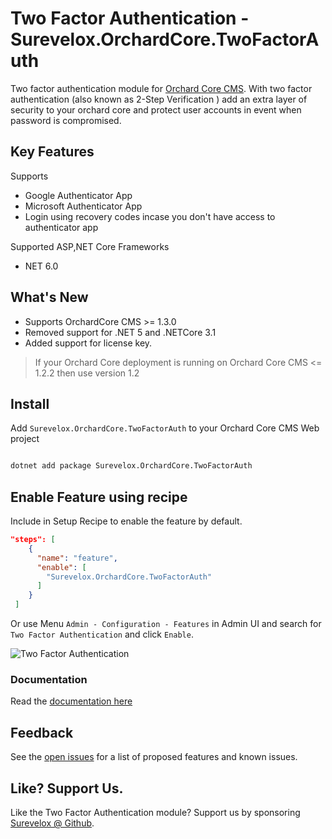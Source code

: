 # Two Factor Authentication - Surevelox.OrchardCore.TwoFactorAuth

Two factor authentication module for [Orchard Core CMS](https://github.com/OrchardCMS/OrchardCore). With two factor authentication (also known as 2-Step Verification ) add an extra layer of security to your orchard core and protect user accounts in event when password is compromised.

## Key Features

Supports
- Google Authenticator App
- Microsoft Authenticator App
- Login using recovery codes incase you don't have access to authenticator app


Supported ASP,NET Core Frameworks
- NET 6.0

## What's New 
- Supports OrchardCore CMS >= 1.3.0
- Removed support for .NET 5 and .NETCore 3.1
- Added support for license key. 


> If your Orchard Core deployment is running on Orchard Core CMS <= 1.2.2 then use version 1.2


## Install

Add `Surevelox.OrchardCore.TwoFactorAuth` to your Orchard Core CMS Web project



```bash

dotnet add package Surevelox.OrchardCore.TwoFactorAuth

```


## Enable Feature using recipe

Include in Setup Recipe to enable the feature by default.


```json
"steps": [
    {
      "name": "feature",
      "enable": [
        "Surevelox.OrchardCore.TwoFactorAuth"
      ]
    }
 ]
```

Or use Menu `Admin - Configuration - Features` in Admin UI and search for `Two Factor Authentication` and click `Enable`.

![Two Factor Authentication](https://raw.githubusercontent.com/surevelox/OrchardCore.Modules/master/TwoFactorAuth/images/screen-001.gif)

### Documentation

Read the [documentation here](https://surevelox.github.io/OrchardCore.Modules/)

## Feedback
See the [open issues](https://github.com/surevelox/OrchardCore.Modules/issues) for a list of proposed features and known issues.


## Like?  Support Us.

Like the Two Factor Authentication module? Support us by sponsoring  [Surevelox @ Github](https://github.com/sponsors/surevelox).  
